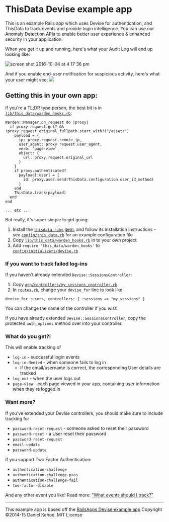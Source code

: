 # ThisData Devise example app

This is an example Rails app which uses Devise for authentication, and ThisData
to track events and provide login intelligence. 
You can use our Anomaly Detection APIs to enable better user experience & enhanced security in your application.

When you get it up and running, here's what your Audit Log will end up looking like:

![screen shot 2016-10-04 at 4 17 36 pm](https://cloud.githubusercontent.com/assets/342417/19061532/1fcd5e58-8a4e-11e6-8eca-264757a78bc6.png)

And if you enable end-user notification for suspicious activity, here's what your user might see:
![](https://cloud.githubusercontent.com/assets/342417/19061740/c253e5f6-8a4f-11e6-8d0c-c9156c994c21.png)


## Getting this in your own app:

If you're a TL;DR type person, the best bit is in [`lib/this_data/warden_hooks.rb`](https://github.com/thisdata/thisdata-devise-example/blob/master/lib/this_data/warden_hooks.rb):

```
Warden::Manager.on_request do |proxy|
  if proxy.request.get? && !proxy.request.original_fullpath.start_with?("/assets")
    payload = {
      ip: proxy.request.remote_ip,
      user_agent: proxy.request.user_agent,
      verb: 'page-view',
      object: {
        url: proxy.request.original_url
      }
    }
    if proxy.authenticated?
      payload[:user] = {
        id: proxy.user.send(ThisData.configuration.user_id_method)
      }
    end
    ThisData.track(payload)
  end
end

... etc ...
```

But really, it's super simple to get going:

  1. Install the [`thisdata-ruby` gem](https://github.com/thisdata/thisdata-ruby), and follow its installation instructions
    - see [`config/this_data.rb`](https://github.com/thisdata/thisdata-devise-example/blob/master/config/initializers/this_data.rb) for an example configuration file
  1. Copy [`lib/this_data/warden_hooks.rb`](https://github.com/thisdata/thisdata-devise-example/blob/master/lib/this_data/warden_hooks.rb) in to your own project
  1. Add `require 'this_data/warden_hooks'` to [`config/initializers/devise.rb`](https://github.com/thisdata/thisdata-devise-example/blob/2b320ee127eb4f620a482f91228121846280def3/config/initializers/devise.rb#L26)

### If you want to track failed log-ins

If you haven't already extended `Devise::SessionsController`:

  1. Copy [`app/controllers/my_sessions_controller.rb`](https://github.com/thisdata/thisdata-devise-example/blob/master/app/controllers/my_sessions_controller.rb)
  1. In [`routes.rb`](https://github.com/thisdata/thisdata-devise-example/blob/master/config/routes.rb), change your `devise_for` line to look like
```
devise_for :users, controllers: { :sessions => "my_sessions" }
```

You can change the name of the controller if you wish.

If you have already extended `Devise::SessionsController`, copy the protected
`auth_options` method over into your controller.

### What do you get?!

This will enable tracking of

  - `log-in` - successful login events
  - `log-in-denied` - when someone fails to log in
    - if the email/username is correct, the corresponding User details are tracked
  - `log-out` - when the user logs out
  - `page-view` - each page viewed in your app, containing user information
   when they're logged in

### Want more?

If you've extended your Devise controllers, you should make sure to include
tracking for

  - `password-reset-request` - someone asked to reset their password
  - `password-reset` - a User reset their password
  - `password-reset-request`
  - `email-update`
  - `password-update`

If you support Two Factor Authentication:

  - `authentication-challenge`
  - `authentication-challenge-pass`
  - `authentication-challenge-fail`
  - `two-factor-disable`
  
And any other event you like! Read more: ["What events should I track?"](help.thisdata.com/docs/what-events-should-i-track)

---

This example app is based off the [RailsApps Devise example app](https://github.com/RailsApps/rails-devise)
Copyright ©2014-15 Daniel Kehoe. MIT License
